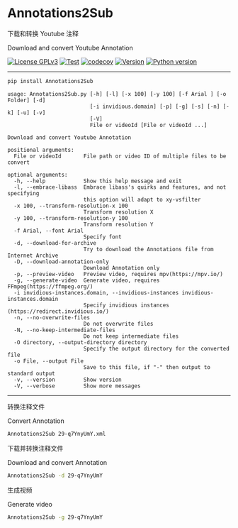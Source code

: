 # Annotations2Sub

下载和转换 Youtube 注释

Download and convert Youtube Annotation

[![License GPLv3](https://img.shields.io/pypi/l/Annotations2Sub?color=1)](https://pypi.org/project/Annotations2Sub/)
[![Test](https://github.com/USED255/Annotations2Sub/actions/workflows/test.yml/badge.svg)](https://github.com/USED255/Annotations2Sub/actions/workflows/test.yml)
[![codecov](https://codecov.io/gh/USED255/Annotations2Sub/branch/master/graph/badge.svg?token=SSNQNEAXMP)](https://codecov.io/gh/USED255/Annotations2Sub)
[![Version](https://img.shields.io/pypi/v/Annotations2Sub)](https://pypi.org/project/Annotations2Sub)
[![Python version](https://img.shields.io/pypi/pyversions/Annotations2Sub)](https://pypi.org/project/Annotations2Sub)

---

```bash
pip install Annotations2Sub
```

```help
usage: Annotations2Sub.py [-h] [-l] [-x 100] [-y 100] [-f Arial ] [-o Folder] [-d]
                          [-i invidious.domain] [-p] [-g] [-s] [-n] [-k] [-u] [-v]
                          [-V]
                          File or videoId [File or videoId ...]

Download and convert Youtube Annotation

positional arguments:
  File or videoId       File path or video ID of multiple files to be convert

optional arguments:
  -h, --help            Show this help message and exit
  -l, --embrace-libass  Embrace libass's quirks and features, and not specifying
                        this option will adapt to xy-vsfilter
  -x 100, --transform-resolution-x 100
                        Transform resolution X
  -y 100, --transform-resolution-y 100
                        Transform resolution Y
  -f Arial, --font Arial
                        Specify font
  -d, --download-for-archive
                        Try to download the Annotations file from Internet Archive
  -D, --download-annotation-only
                        Download Annotation only
  -p, --preview-video   Preview video, requires mpv(https://mpv.io/)
  -g, --generate-video  Generate video, requires FFmpeg(https://ffmpeg.org/)
  -i invidious-instances.domain, --invidious-instances invidious-instances.domain
                        Specify invidious instances (https://redirect.invidious.io/)
  -n, --no-overwrite-files
                        Do not overwrite files
  -N, --no-keep-intermediate-files
                        Do not keep intermediate files
  -O directory, --output-directory directory
                        Specify the output directory for the converted file
  -o File, --output File
                        Save to this file, if "-" then output to standard output
  -v, --version         Show version
  -V, --verbose         Show more messages
```

---

转换注释文件

Convert Annotation

```bash
Annotations2Sub 29-q7YnyUmY.xml
```

下载并转换注释文件

Download and convert Annotation

```bash
Annotations2Sub -d 29-q7YnyUmY
```

生成视频

Generate video

```bash
Annotations2Sub -g 29-q7YnyUmY
```
